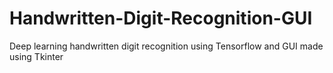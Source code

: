 # Handwritten-Digit-Recognition-GUI
Deep learning handwritten digit recognition using Tensorflow and GUI made using Tkinter

